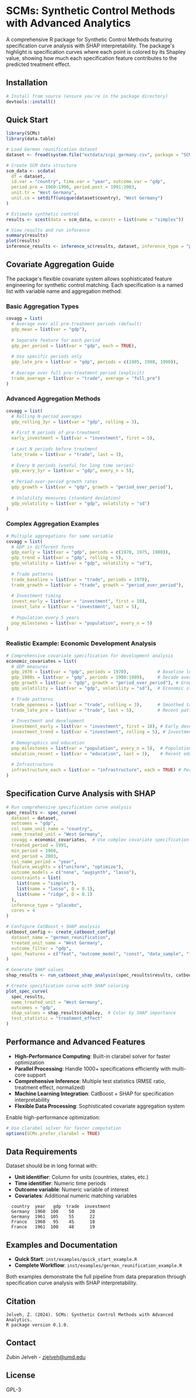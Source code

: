 # SCMs: Synthetic Control Methods with Advanced Analytics

A comprehensive R package for Synthetic Control Methods featuring specification curve analysis with SHAP interpretability. The package's highlight is specification curves where each point is colored by its Shapley value, showing how much each specification feature contributes to the predicted treatment effect.

## Installation

```r
# Install from source (ensure you're in the package directory)
devtools::install()
```

## Quick Start

```r
library(SCMs)
library(data.table)

# Load German reunification dataset
dataset <- fread(system.file("extdata/scpi_germany.csv", package = "SCMs"))

# Create SCM data structure
scm_data <- scdata(
  df = dataset,
  id.var = "country", time.var = "year", outcome.var = "gdp",
  period.pre = 1960:1990, period.post = 1991:2003,
  unit.tr = "West Germany",
  unit.co = setdiff(unique(dataset$country), "West Germany")
)

# Estimate synthetic control
results <- scest(data = scm_data, w.constr = list(name = "simplex"))

# View results and run inference
summary(results)
plot(results)
inference_results <- inference_sc(results, dataset, inference_type = "placebo")
```

## Covariate Aggregation Guide

The package's flexible covariate system allows sophisticated feature engineering for synthetic control matching. Each specification is a named list with variable name and aggregation method:

### Basic Aggregation Types

```r
covagg = list(
  # Average over all pre-treatment periods (default)
  gdp_mean = list(var = "gdp"),
  
  # Separate feature for each period
  gdp_per_period = list(var = "gdp", each = TRUE),
  
  # Use specific periods only
  gdp_late_pre = list(var = "gdp", periods = c(1985, 1988, 1990)),
  
  # Average over full pre-treatment period (explicit)
  trade_average = list(var = "trade", average = "full_pre")
)
```

### Advanced Aggregation Methods

```r
covagg = list(
  # Rolling N-period averages
  gdp_rolling_3yr = list(var = "gdp", rolling = 3),
  
  # First N periods of pre-treatment
  early_investment = list(var = "investment", first = 5),
  
  # Last N periods before treatment
  late_trade = list(var = "trade", last = 3),
  
  # Every N periods (useful for long time series)
  gdp_every_5yr = list(var = "gdp", every_n = 5),
  
  # Period-over-period growth rates
  gdp_growth = list(var = "gdp", growth = "period_over_period"),
  
  # Volatility measures (standard deviation)
  gdp_volatility = list(var = "gdp", volatility = "sd")
)
```

### Complex Aggregation Examples

```r
# Multiple aggregations for same variable
covagg = list(
  # GDP in different forms
  gdp_early = list(var = "gdp", periods = c(1970, 1975, 1980)),
  gdp_trend = list(var = "gdp", rolling = 5),
  gdp_volatility = list(var = "gdp", volatility = "sd"),
  
  # Trade patterns
  trade_baseline = list(var = "trade", periods = 1970),
  trade_growth = list(var = "trade", growth = "period_over_period"),
  
  # Investment timing
  invest_early = list(var = "investment", first = 10),
  invest_late = list(var = "investment", last = 5),
  
  # Population every 5 years
  pop_milestones = list(var = "population", every_n = 5)
)
```

### Realistic Example: Economic Development Analysis

```r
# Comprehensive covariate specification for development analysis
economic_covariates = list(
  # GDP measures
  gdp_1970 = list(var = "gdp", periods = 1970),           # Baseline level
  gdp_1980s = list(var = "gdp", periods = 1980:1989),     # Decade average
  gdp_growth = list(var = "gdp", growth = "period_over_period"), # Growth trend
  gdp_volatility = list(var = "gdp", volatility = "sd"),  # Economic stability
  
  # Trade patterns
  trade_openness = list(var = "trade", rolling = 3),      # Smoothed trend
  trade_late_pre = list(var = "trade", last = 5),         # Recent pattern
  
  # Investment and development
  investment_early = list(var = "investment", first = 10), # Early development
  investment_trend = list(var = "investment", rolling = 5), # Investment momentum
  
  # Demographics and education
  pop_milestones = list(var = "population", every_n = 5),  # Population checkpoints
  education_recent = list(var = "education", last = 3),    # Recent education levels
  
  # Infrastructure
  infrastructure_each = list(var = "infrastructure", each = TRUE) # Period-specific
)
```

## Specification Curve Analysis with SHAP

```r
# Run comprehensive specification curve analysis
spec_results <- spec_curve(
  dataset = dataset,
  outcomes = "gdp",
  col_name_unit_name = "country",
  name_treated_unit = "West Germany",
  covagg = economic_covariates,  # Use complex covariate specification
  treated_period = 1991,
  min_period = 1960,
  end_period = 2003,
  col_name_period = "year",
  feature_weights = c("uniform", "optimize"),
  outcome_models = c("none", "augsynth", "lasso"),
  constraints = list(
    list(name = "simplex"),
    list(name = "lasso", Q = 0.1),
    list(name = "ridge", Q = 0.1)
  ),
  inference_type = "placebo",
  cores = 4
)

# Configure CatBoost + SHAP analysis
catboost_config <- create_catboost_config(
  dataset_name = "german_reunification",
  treated_unit_name = "West Germany",
  outcome_filter = "gdp",
  spec_features = c("feat", "outcome_model", "const", "data_sample", "fw")
)

# Generate SHAP values
shap_results <- run_catboost_shap_analysis(spec_results$results, catboost_config)

# Create specification curve with SHAP coloring
plot_spec_curve(
  spec_results,
  name_treated_unit = "West Germany",
  outcomes = "gdp",
  shap_values = shap_results$shapley,  # Color by SHAP importance
  test_statistic = "treatment_effect"
)
```

## Performance and Advanced Features

- **High-Performance Computing**: Built-in clarabel solver for faster optimization
- **Parallel Processing**: Handle 1000+ specifications efficiently with multi-core support
- **Comprehensive Inference**: Multiple test statistics (RMSE ratio, treatment effect, normalized)
- **Machine Learning Integration**: CatBoost + SHAP for specification interpretability
- **Flexible Data Processing**: Sophisticated covariate aggregation system

Enable high-performance optimization:
```r
# Use clarabel solver for faster computation
options(SCMs.prefer_clarabel = TRUE)
```

## Data Requirements

Dataset should be in long format with:
- **Unit identifier**: Column for units (countries, states, etc.)
- **Time identifier**: Numeric time periods
- **Outcome variable**: Numeric variable of interest
- **Covariates**: Additional numeric matching variables

```
  country  year   gdp  trade  investment
  Germany  1960  100    50      20
  Germany  1961  105    55      22
  France   1960   95    45      18
  France   1961  100    48      19
```

## Examples and Documentation

- **Quick Start**: `inst/examples/quick_start_example.R`
- **Complete Workflow**: `inst/examples/german_reunification_example.R`

Both examples demonstrate the full pipeline from data preparation through specification curve analysis with SHAP interpretability.

## Citation

```
Jelveh, Z. (2024). SCMs: Synthetic Control Methods with Advanced Analytics.
R package version 0.1.0.
```

## Contact

Zubin Jelveh - zjelveh@umd.edu

## License

GPL-3